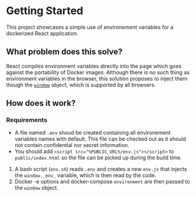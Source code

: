 # Getting Started

This project showcases a simple use of environement variables for a dockerized React application.

## What problem does this solve?

React compiles environment variables directly into the page which goes against the portability of Docker images. Although there is no such thing as environment variables in the browser, this solution proposes to inject them though the [`window`](https://developer.mozilla.org/en-US/docs/Web/API/Window) object, which is supported by all browsers.

## How does it work?

### Requirements
* A file named `.env` shoud be created containing all environement variables names with default. This file can be checked out as it should not contain confidential nor secret information.
* You should add `<script src="%PUBLIC_URL%/env.js"></script>` to `public/index.html` so the file can be picked up during the build time.

1. A bash script (`env.sh`) reads `.env` and creates a new `env.js` that injects the `window._env_` variable, which is then read by the code.
2. Docker -e options and docker-compose `environment` are then passed to the `window` object.
